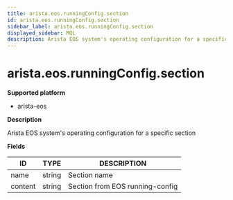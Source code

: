 ```yaml
---
title: arista.eos.runningConfig.section
id: arista.eos.runningConfig.section
sidebar_label: arista.eos.runningConfig.section
displayed_sidebar: MQL
description: Arista EOS system's operating configuration for a specific section
---
```


# arista.eos.runningConfig.section

**Supported platform**

- arista-eos

**Description**

Arista EOS system's operating configuration for a specific section

**Fields**

| ID      | TYPE   | DESCRIPTION                     |
| ------- | ------ | ------------------------------- |
| name    | string | Section name                    |
| content | string | Section from EOS running-config |
